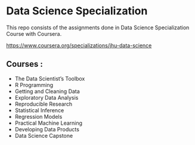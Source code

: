 # Data Science Specialization
This repo consists of the assignments done in Data Science Specialization Course with Coursera.  

https://www.coursera.org/specializations/jhu-data-science

## Courses :
* The Data Scientist’s Toolbox
* R Programming 
* Getting and Cleaning Data
* Exploratory Data Analysis
* Reproducible Research
* Statistical Inference
* Regression Models
* Practical Machine Learning
* Developing Data Products
* Data Science Capstone
